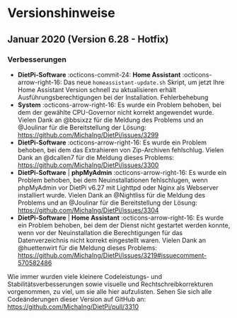 # Versionshinweise

## Januar 2020 (Version 6.28 - Hotfix)

### Verbesserungen

- **DietPi-Software** :octicons-commit-24: **Home Assistant** :octicons-arrow-right-16: Das neue `homeassistant-update.sh` Skript, um jetzt Ihre Home Assistant Version schnell zu aktualisieren erhält Ausführungsberechtigungen bei der Installation.
Fehlerbehebung
- **System** :octicons-arrow-right-16: Es wurde ein Problem behoben, bei dem der gewählte CPU-Governor nicht korrekt angewendet wurde. Vielen Dank an @bbsixzz für die Meldung des Problems und an @Joulinar für die Bereitstellung der L&ouml;sung: <https://github.com/MichaIng/DietPi/issues/3299>
- **DietPi-Software** :octicons-arrow-right-16: Es wurde ein Problem behoben, bei dem das Extrahieren von Zip-Archiven fehlschlug. Vielen Dank an @dcallen7 für die Meldung dieses Problems: <https://github.com/MichaIng/DietPi/issues/3300>
- **DietPi-Software** | **phpMyAdmin** :octicons-arrow-right-16: Es wurde ein Problem behoben, bei dem Neuinstallationen fehlschlugen, wenn phpMyAdmin vor DietPi v6.27 mit Lighttpd oder Nginx als Webserver installiert wurde. Vielen Dank an @Nightliss für die Meldung des Problems und an @Joulinar für die Bereitstellung der L&ouml;sung: <https://github.com/MichaIng/DietPi/issues/3304>
- **DietPi-Software** | **Home Assistant** :octicons-arrow-right-16: Es wurde ein Problem behoben, bei dem der Dienst nicht gestartet werden konnte, wenn vor der Neuinstallation die Berechtigungen für das Datenverzeichnis nicht korrekt eingestellt waren. Vielen Dank an @huettenwirt für die Meldung dieses Problems: <https://github.com/MichaIng/DietPi/issues/3219#issuecomment-570582486>

Wie immer wurden viele kleinere Codeleistungs- und Stabilitätsverbesserungen sowie visuelle und Rechtschreibkorrekturen vorgenommen, zu viel, um sie alle hier aufzulisten. Sehen Sie sich alle Codeänderungen dieser Version auf GitHub an: <https://github.com/MichaIng/DietPi/pull/3310>
